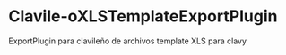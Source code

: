 Clavile-oXLSTemplateExportPlugin
================================

ExportPlugin para clavileño de archivos template XLS para clavy
